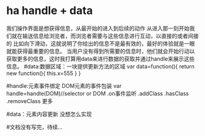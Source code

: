 # ha handle + data

我们操作界面是想获得信息，从最开始的进入到后续的动作
从进入那一刻开始我们就在输送信息给浏览者，而浏览者需要与这些信息进行互动，以直接的或者间接的
比如向下滑动，这就说明了你给出的信息不是最有效的，最好的体验就是一眼就能获得最重要的信息。
当用户没有得到所需要的信息时，他们就会开始行动以获取更多的信息，这时我打算用data来进行数据的获取并通过handle来展示这些信息。
#data:数据区域：一块提供更新方法的区域
var data=function(){
	return new function(){
	this.x=555
}
}




#handle:元素事件绑定
DOM元素的事件包装
var handle=handle(DOM)//selector or DOM
.on事件监听
.addClass .hasClass  .removeClass
更多

#data：元素内容更新
没想怎么实现

#文档没有写完，待续...
